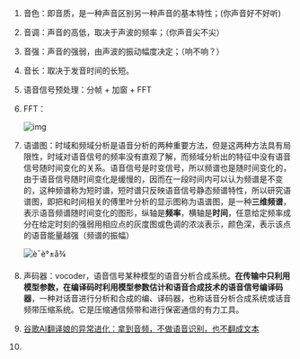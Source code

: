 1. 音色：即音质，是一种声音区别另一种声音的基本特性；(你声音好不好听)

2. 音调：声音的高低，取决于声波的频率；（你声音尖不尖）

3. 音强：声音的强弱，由声波的振动幅度决定；（响不响？）

4. 音长：取决于发音时间的长短。

5. 语音信号预处理：分帧 + 加窗 + FFT

6. FFT：

   ![img](https://upload.wikimedia.org/wikipedia/commons/2/2b/Fourier_series_and_transform.gif)

7. 语谱图：时域和频域分析是语音分析的两种重要方法，但是这两种方法具有局限性，时域对语音信号的频率没有直观了解，而频域分析出的特征中没有语音信号随时间变化的关系。语音信号是时变信号，所以频谱也是随时间变化的，由于语音信号随时间变化是缓慢的，因而在一段时间内可以认为频谱是不变的，这种频谱称为短时谱，短时谱只反映语音信号静态频谱特性，所以研究语谱图，即把和时间相关的傅里叶分析的显示图称为语谱图，是一种**三维频谱**，表示语音频谱随时间变化的图形，纵轴是**频率**，横轴是**时间**，任意给定频率成分在给定时刻的强弱用相应点的灰度图或色调的浓淡表示，颜色深，表示该点的语音能量越强（频谱的振幅）

   ![è¯­è°±å¾](https://img-blog.csdn.net/20140421170720328)

8. 声码器：vocoder，语音信号某种模型的语音分析合成系统。**在传输中只利用模型参数，在编译码时利用模型参数估计和语音合成技术的语音信号编译码器**，一种对话音进行分析和合成的编、译码器，也称话音分析合成系统或话音频带压缩系统。它是压缩通信频带和进行保密通信的有力工具。

9. [谷歌AI翻译娘的异常进化：拿到音频，不做语音识别，也不翻成文本](https://zhuanlan.zhihu.com/p/62671765)
10. 